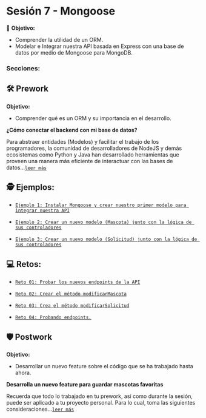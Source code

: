 # Sesión 7 - Mongoose

🎯 **Objetivo:**

- Comprender la utilidad de un ORM. 
- Modelar e Integrar nuestra API basada en Express con una base de datos por medio de Mongoose para MongoDB.

### Secciones:

## 🛠 Prework

**Objetivo:**

- Comprender qué es un ORM y su importancia en el desarrollo.

**¿Cómo conectar el backend con mi base de datos?**

Para abstraer entidades (Modelos) y facilitar el trabajo de los programadores, la comunidad de desarrolladores de NodeJS y demás ecosistemas como Python y Java han desarrollado herramientas que proveen una manera más eficiente de interactuar con las bases de datos...[`leer más`](Prework/#prework)

## 🕵 Ejemplos:

- [`Ejemplo 1: Instalar Mongoose y crear nuestro primer modelo para integrar nuestra API`](Ejemplo-01/)

- [`Ejemplo 2: Crear un nuevo modelo (Mascota) junto con la lógica de sus controladores`](Ejemplo-02/)

- [`Ejemplo 3: Crear un nuevo modelo (Solicitud) junto con la lógica de sus controladores`](Ejemplo-03/)

## 💻 Retos:

- [`Reto 01: Probar los nuevos endpoints de la API`](Reto-01/#reto-1)

- [`Reto 02: Crear el método modificarMascota`](Reto-02/#reto-2)

- [`Reto 03: Crea el método modificarSolicitud`](Reto-03/#reto-3)

- [`Reto 04: Probando endpoints.`](Reto-04/#reto-4)

## 🛡 Postwork

**Objetivo:**

- Desarrollar un nuevo feature sobre el código que se ha trabajado hasta ahora.

**Desarrolla un nuevo feature para guardar mascotas favoritas**

Recuerda que todo lo trabajado en tu prework, así como durante la sesión, puede ser aplicado a tu proyecto personal. Para lo cual, toma las siguientes consideraciones...[`leer más`](Postwork/#postwork)
